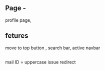 ## Page -
 profile page,

## fetures 
 move to top button , search bar, active navbar


##
mail ID = uppercase issue
redirect